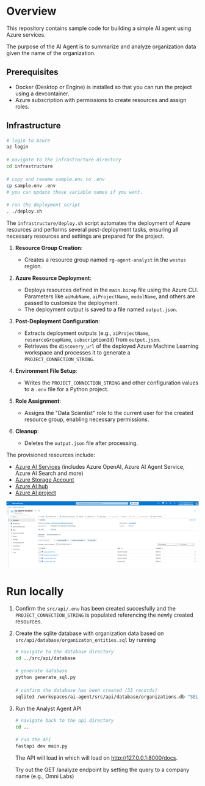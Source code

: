 # Overview

This repository contains sample code for building a simple AI agent using Azure services.

The purpose of the AI Agent is to summarize and analyze organization data given the name of the organization.

## Prerequisites

- Docker (Desktop or Engine) is installed so that you can run the project using a devcontainer.
- Azure subscription with permissions to create resources and assign roles.

## Infrastructure

```bash
# login to Azure
az login

# navigate to the infrastructure directory
cd infrastructure

# copy and rename sample.env to .env
cp sample.env .env
# you can update these variable names if you want.

# run the deployment script
. ./deploy.sh
```

The `infrastructure/deploy.sh` script automates the deployment of Azure resources and performs several post-deployment tasks, ensuring all necessary resources and settings are prepared for the project. 

1. **Resource Group Creation**:
   - Creates a resource group named `rg-agent-analyst` in the `westus` region.

1. **Azure Resource Deployment**:
   - Deploys resources defined in the `main.bicep` file using the Azure CLI. Parameters like `aiHubName`, `aiProjectName`, `modelName`, and others are passed to customize the deployment.
   - The deployment output is saved to a file named `output.json`.

1. **Post-Deployment Configuration**:
   - Extracts deployment outputs (e.g., `aiProjectName`, `resourceGroupName`, `subscriptionId`) from `output.json`.
   - Retrieves the `discovery_url` of the deployed Azure Machine Learning workspace and processes it to generate a `PROJECT_CONNECTION_STRING`.

1. **Environment File Setup**:
   - Writes the `PROJECT_CONNECTION_STRING` and other configuration values to a `.env` file for a Python project.

1. **Role Assignment**:
   - Assigns the "Data Scientist" role to the current user for the created resource group, enabling necessary permissions.

1. **Cleanup**:
   - Deletes the `output.json` file after processing.

The provisioned resources include:

- [Azure AI Services](https://learn.microsoft.com/en-us/azure/ai-services/what-are-ai-services) (includes Azure OpenAI, Azure AI Agent Service, Azure AI Search and more)
- [Azure Storage Account](https://learn.microsoft.com/en-us/azure/storage/common/storage-account-overview)
- [Azure AI hub](https://learn.microsoft.com/en-us/azure/ai-foundry/how-to/create-azure-ai-resource?tabs=portal)
- [Azure AI project](https://learn.microsoft.com/en-us/azure/ai-foundry/how-to/create-projects?tabs=ai-studio)

![azure-resources](./docs/assets/azure-resources.png)


# Run locally

1. Confirm the `src/api/.env` has been created succesfully and the `PROJECT_CONNECTION_STRING` is populated referencing the newly created resources. 

1. Create the sqlite database with organization data based on `src/api/database/organizaton_entities.sql` by running

   ```bash
   # navigate to the database directory
   cd ../src/api/database

   # generate database
   python generate_sql.py

   # confirm the database has been created (33 records)
   sqlite3 /workspaces/ai-agent/src/api/database/organizations.db "SELECT COUNT(*) FROM organizations"
   ```

1. Run the Analyst Agent API

   ```bash
   # navigate back to the api directory
   cd ..

   # run the API 
   fastapi dev main.py
   ```

   The API will load in which will load on http://127.0.0.1:8000/docs.
   
   Try out the GET /analyze endpoint by setting the query to a company name (e.g., Omni Labs)
